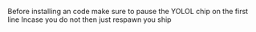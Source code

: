 Before installing an code make sure to pause the YOLOL chip on the first line
Incase you do not then just respawn you ship

